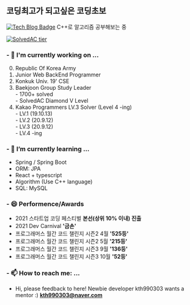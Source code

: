 ## 코딩최고가 되고싶은 코딩초보
 [![Tech Blog Badge](http://img.shields.io/badge/-Tech%20blog-black?style=flat-square&logo=github&link=https://kth990303.tistory.com)](https://kth990303.tistory.com)  C++로 알고리즘 공부해보는 중
 
 [![SolvedAC tier](http://mazassumnida.wtf/api/generate_badge?boj=kth990303)](https://solved.ac/profile/kth990303)
 
### - 🔭 I'm currently working on ...
   0. Republic Of Korea Army
   1. Junior Web BackEnd Programmer
   2. Konkuk Univ. 19' CSE
   3. Baekjoon Group Study Leader\
    - 1700+ solved\
    - SolvedAC Diamond V Level
   4. Kakao Programmers LV.3 Solver (Level 4 -ing)\
    - LV.1 (19.10.13)\
    - LV.2 (20.9.12)\
    - LV.3 (20.9.12)\
    - LV.4 -ing

### - 🌱 I’m currently learning ...
  - Spring / Spring Boot
  - ORM: JPA
  - React + typescript
  - Algorithm (Use C++ language)
  - SQL: MySQL

### - 😄 Performence/Awards
  - 2021 스타트업 코딩 페스티벌 <strong>본선(상위 10% 이내) 진출</strong>
  - 2021 Dev Carnival <strong>'금손'</strong>
  - 프로그래머스 월간 코드 챌린지 시즌2 4월 <strong>'525등'</strong>
  - 프로그래머스 월간 코드 챌린지 시즌2 5월 <strong>'215등'</strong>
  - 프로그래머스 월간 코드 챌린지 시즌3 9월 <strong>'136등'</strong>
  - 프로그래머스 월간 코드 챌린지 시즌3 10월 <strong>'52등'</strong>
  
### - 📫 How to reach me: ...
   - Hi, please feedback to here! Newbie developer kth990303 wants a mentor :)
  <strong>kth990303@naver.com</strong>

<!--
**kth990303/kth990303** is a ✨ _special_ ✨ repository because its `README.md` (this file) appears on your GitHub profile.

Here are some ideas to get you started:


- 👯 I’m looking to collaborate on ...
- 🤔 I’m looking for help with ...
- 💬 Ask me about ...

- 😄 Pronouns: ...
- ⚡ Fun fact: ...
-->
